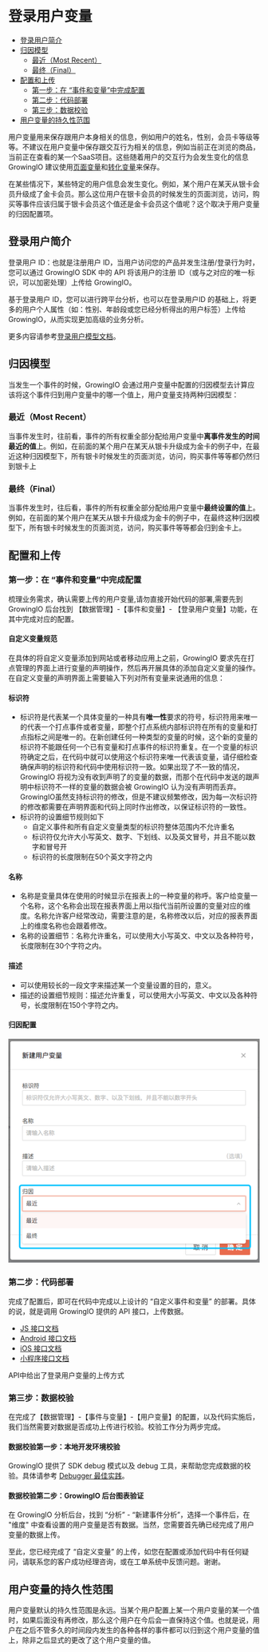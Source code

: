 # 登录用户变量

* [登录用户简介](loginuserid.md#deng-lu-yong-hu-jian-jie)
* [归因模型](loginuserid.md#gui-yin-mo-xing)
  * [最近（Most Recent）](loginuserid.md#zui-jin-most-recent)
  * [最终（Final）](loginuserid.md#zui-zhong-final)
* [配置和上传](loginuserid.md#pei-zhi-he-shang-chuan)
  * [第一步：在 “事件和变量”中完成配置](loginuserid.md#di-yi-bu-zai-shi-jian-he-bian-liang-zhong-wan-cheng-pei-zhi)
  * [第二步：代码部署](loginuserid.md#di-er-bu-dai-ma-bu-shu)
  * [第三步：数据校验](loginuserid.md#di-san-bu-shu-ju-xiao-yan)
* [用户变量的持久性范围](loginuserid.md#yong-hu-bian-liang-de-chi-jiu-xing-fan-wei)

用户变量用来保存跟用户本身相关的信息，例如用户的姓名，性别，会员卡等级等等。不建议在用户变量中保存跟交互行为相关的信息，例如当前正在浏览的商品，当前正在查看的某一个SaaS项目。这些随着用户的交互行为会发生变化的信息 GrowingIO 建议使用[页面变量](../page-variable.md)和[转化变量](../custom-event/convert-variable.md)来保存。

在某些情况下，某些特定的用户信息会发生变化。例如，某个用户在某天从银卡会员升级成了金卡会员。那么这位用户在银卡会员的时候发生的页面浏览，访问，购买等事件应该归属于银卡会员这个值还是金卡会员这个值呢？这个取决于用户变量的归因配置项。

## 登录用户简介

登录用户 ID：也就是注册用户 ID，当用户访问您的产品并发生注册/登录行为时，您可以通过 GrowingIO SDK 中的 API 将该用户的注册 ID（或与之对应的唯一标识，可以加密处理）上传给 GrowingIO。

基于登录用户 ID，您可以进行跨平台分析，也可以在登录用户ID 的基础上，将更多的用户个人属性（如：性别、年龄段或您已经分析得出的用户标签）上传给 GrowingIO，从而实现更加高级的业务分析。

更多内容请参考[登录用户模型文档](../../data-model/user-model/loginuser.md)。

## 归因模型

当发生一个事件的时候，GrowingIO 会通过用户变量中配置的归因模型去计算应该将这个事件归到用户变量中的哪一个值上，用户变量支持两种归因模型：

### **最近（Most Recent）**

当事件发生时，往前看，事件的所有权重全部分配给用户变量中**离事件发生的时间最近的值**上。例如，在前面的某个用户在某天从银卡升级成为金卡的例子中，在最近这种归因模型下，所有银卡时候发生的页面浏览，访问，购买事件等等都仍然归到银卡上

### 最终（Final）

当事件发生时，往后看，事件的所有权重全部分配给用户变量中**最终设置的值**上。例如，在前面的某个用户在某天从银卡升级成为金卡的例子中，在最终这种归因模型下，所有银卡时候发生的页面浏览，访问，购买事件等等都会归到金卡上。

## 配置和上传

### **第一步：在 “事件和变量”中完成配置**

梳理业务需求，确认需要上传的用户变量,请勿直接开始代码的部署,需要先到 GrowingIO 后台找到 【数据管理】-【事件和变量】- 【登录用户变量】功能，在其中完成对应的配置。

#### 自定义变量规范

在具体的将自定义变量添加到网站或者移动应用上之前，GrowingIO 要求先在打点管理的界面上进行变量的声明操作，然后再开展具体的添加自定义变量的操作。在自定义变量的声明界面上需要输入下列对所有变量来说通用的信息：

#### **标识符**

* 标识符是代表某一个具体变量的一种具有**唯一性**要求的符号，标识符用来唯一的代表一个打点事件或者变量，即整个打点系统内部标识符在所有的变量和打点指标之间是唯一的。在新创建任何一种类型的变量的时候，这个新的变量的标识符不能跟任何一个已有变量和打点事件的标识符重复。在一个变量的标识符确定之后，在代码中就可以使用这个标识符来唯一代表该变量，请仔细检查确保声明的标识符和代码中使用标识符一致。如果出现了不一致的情况，GrowingIO 将视为没有收到声明了的变量的数据，而那个在代码中发送的跟声明中标识符不一样的变量的数据会被 GrowingIO 认为没有声明而丢弃。GrowingIO虽然支持标识符的修改，但是不建议频繁修改，因为每一次标识符的修改都需要在声明界面和代码上同时作出修改，以保证标识符的一致性。
* 标识符的设置细节规则如下
  * 自定义事件和所有自定义变量类型的标识符整体范围内不允许重名
  * 标识符仅允许大小写英文、数字、下划线、以及英文冒号，并且不能以数字和冒号开
  * 标识符的长度限制在50个英文字符之内

#### **名称**

* 名称是变量具体在使用的时候显示在报表上的一种变量的称呼。客户给变量一个名称，这个名称会出现在报表界面上用以指代当前所设置的变量对应的维度。名称允许客户经常改动，需要注意的是，名称修改以后，对应的报表界面上的维度名称也会跟着修改。
* 名称的设置细节：名称允许重名，可以使用大小写英文、中文以及各种符号，长度限制在30个字符之内。

#### **描述**

* 可以使用较长的一段文字来描述某一个变量设置的目的，意义。
* 描述的设置细节规则：描述允许重复，可以使用大小写英文、中文以及各种符号，长度限制在150个字符之内。

#### 归因配置

![&#x5F52;&#x56E0;&#x914D;&#x7F6E;](../../.gitbook/assets/image%20%2835%29.png)

### **第二步：代码部署** <a id="di-er-bu-dai-ma-bu-shu"></a>

完成了配置后，即可在代码中完成以上设计的 “自定义事件和变量” 的部署。具体的说，就是调用 GrowingIO 提供的 API 接口，上传数据。

* [JS 接口文档](../../sdk-integration/web-js-sdk/#3-web-js-sdk-2-1-api)
* [Android 接口文档](../../sdk-integration/android-sdk/#2-android-sdk-api)
* [iOS 接口文档](../../sdk-integration/ios-sdk/#ios-sdk-api)
* [小程序接口文档](../../sdk-integration/mina-sdk.md#zi-ding-yi-shi-jian-he-bian-liang)

API中给出了登录用户变量的上传方式

### 第三步：数据校验 <a id="di-san-bu-shu-ju-xiao-yan"></a>

在完成了【数据管理】-【事件与变量】-【用户变量】的配置，以及代码实施后，我们当然需要对数据是否成功上传进行校验。校验工作分为两步完成。

#### **数据校验第一步：本地开发环境校验** <a id="shu-ju-xiao-yan-di-yi-bu-ben-di-kai-fa-huan-jing-xiao-yan"></a>

GrowingIO 提供了 SDK debug 模式以及 debug 工具，来帮助您完成数据的校验。具体请参考 [Debugger 最佳实践](../../sdk-integration/growingio-debugger/best-practice.md#ppl-yong-hu-bian-liang-shi-jian)。

#### **数据校验第二步：GrowingIO 后台图表验证** <a id="shu-ju-xiao-yan-di-er-bu-growingio-hou-tai-tu-biao-yan-zheng"></a>

在 GrowingIO 分析后台，找到 “分析” - “新建事件分析”，选择一个事件后，在 "维度" 中查看设置的用户变量是否有数据。当然，您需要首先确已经完成了用户变量的数据上传。

至此，您已经完成了 “自定义变量” 的上传，如您在配置或添加代码中有任何疑问，请联系您的客户成功经理咨询，或在工单系统中反馈问题。谢谢。

## **用户变量的持久性范围**

用户变量默认的持久性范围是永远。当某个用户配置上某一个用户变量的某一个值时，如果后面没有再修改，那么这个用户在今后会一直保持这个值。也就是说，用户在之后不管多久的时间段内发生的各种各样的事件都可以归到这个用户变量的值上，除非之后显式的更改了这个用户变量的值。

